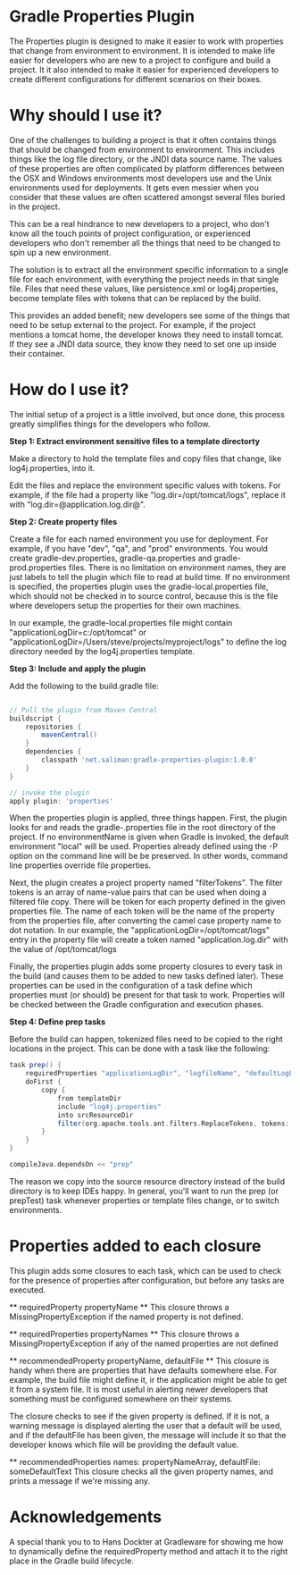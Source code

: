 # Gradle Properties Plugin #
The Properties plugin is designed to make it easier to work with properties that change from environment to environment. It is intended to make life easier for developers who are new to a project to configure and build a project.  It it also intended to make it easier for experienced developers to create different configurations for different scenarios on their boxes.

# Why should I use it? #
One of the challenges to building a project is that it often contains things that should be changed from environment to environment. This includes things like the log file directory, or the JNDI data source name.  The values of these properties are often complicated by platform differences between the OSX and Windows environments most developers use and the Unix environments used for deployments.  It gets even messier when you consider that these values are often scattered amongst several files buried in the project.

This can be a real hindrance to new developers to a project, who don't know all the touch points of project configuration, or experienced developers who don't remember all the things that need to be changed to spin up a new environment.

The solution is to extract all the environment specific information to a single file for each environment, with everything the project needs in that single file.  Files that need these values, like persistence.xml or log4j.properties, become template files with tokens that can be replaced by the build.

This provides an added benefit; new developers see some of the things that need to be setup external to the project.  For example, if the project mentions a tomcat home, the developer knows they need to install tomcat.  If they see a JNDI data source, they know they need to set one up inside their container.

# How do I use it? #
The initial setup of a project is a little involved, but once done, this process greatly simplifies things for the developers who follow.

**Step 1: Extract environment sensitive files to a template directorty**

Make a directory to hold the template files and copy files that change, like log4j.properties, into it.

Edit the files and replace the environment specific values with tokens.  For example, if the file had a property like "log.dir=/opt/tomcat/logs", replace it with "log.dir=@application.log.dir@".

**Step 2: Create property files**

Create a file for each named environment you use for deployment.  For example, if you have "dev", "qa", and "prod" environments.  You would create gradle-dev.properties, gradle-qa.properties and gradle-prod.properties files.  There is no limitation on environment names, they are just labels to tell the plugin which file to read at build time.  If no environment is specified, the properties plugin uses the gradle-local.properties file, which should not be checked in to source control, because this is the file where developers setup the properties for their own machines.

In our example, the gradle-local.properties file might contain "applicationLogDir=c:/opt/tomcat" or "applicationLogDir=/Users/steve/projects/myproject/logs" to define the log directory needed by the log4j.properties template.

**Step 3: Include and apply the plugin**

Add the following to the build.gradle file:

```groovy

// Pull the plugin from Maven Central
buildscript {
	repositories {
		mavenCentral()
	}
	dependencies {
		classpath 'net.saliman:gradle-properties-plugin:1.0.0'
	}
}

// invoke the plugin
apply plugin: 'properties'
```
When the properties plugin is applied, three things happen. First, the plugin looks for and reads the gradle-<environmentName>.properties file in the root directory of the project.  If no environmentName is given when Gradle is invoked, the default environment "local" will be used. Properties already defined using the -P option on the command line will be be preserved.  In other words, command line properties override file properties.

Next, the plugin creates a project property named "filterTokens".  The filter tokens is an array of name-value pairs that can be used when doing a filtered file copy.  There will be token for each property defined in the given properties file. The name of each token will be the name of the property from the properties file, after converting the camel case property name to dot notation. In our example, the "applicationLogDir=/opt/tomcat/logs" entry in the property file will create a token named "application.log.dir" with the value of /opt/tomcat/logs

Finally, the properties plugin adds some property closures to every task in the build (and causes them to be added to new tasks defined later). These properties can be used in the configuration of a task define which properties must (or should) be present for that task to work.  Properties will be checked between the Gradle configuration and execution phases.

**Step 4: Define prep tasks**

Before the build can happen, tokenized files need to be copied to the right locations in the project.  This can be done with a task like the following:

```groovy
task prep() {
    requiredProperties "applicationLogDir", "logfileName", "defaultLogLevel"
    doFirst {
        copy {
            from templateDir
            include "log4j.properties"
            into srcResourceDir
            filter(org.apache.tools.ant.filters.ReplaceTokens, tokens:  project.ext.filterTokens)
        }
    }
}

compileJava.dependsOn << "prep"
```

The reason we copy into the source resource directory instead of the build directory is to keep IDEs happy.  In general, you'll want to run the prep (or prepTest) task whenever properties or template files change, or to switch environments.

# Properties added to each closure #
This plugin adds some closures to each task, which can be used to check for the presence of properties after configuration, but before any tasks are executed.

** requiredProperty propertyName **
This closure throws a MissingPropertyException if the named property is not defined.

** requiredProperties propertyNames **
This closure throws a MissingPropertyException if any of the named properties are not defined

** recommendedProperty propertyName, defaultFile **
This closure is handy when there are properties that have defaults somewhere else.  For example, the build file might define it, ir the application might be able to get it from a system file.  It is most useful in alerting newer developers that something must be configured somewhere on their systems.

The closure checks to see if the given property is defined. If it is not, a warning message is displayed alerting the user that a default will be used, and if the defaultFile has been given, the message will include it so that the developer knows which file will be providing the default value.

** recommendedProperties names: propertyNameArray, defaultFile: someDefaultText
This closure checks all the given property names, and prints a message if we're missing any.

# Acknowledgements #
A special thank you to to Hans Dockter at Gradleware for showing me how to dynamically define the requiredProperty method and attach it to the right place in the Gradle build lifecycle.

